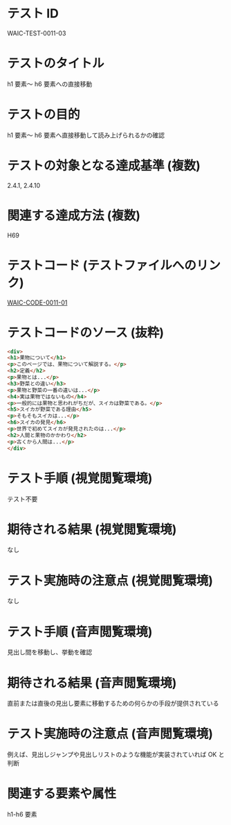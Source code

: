 # テスト ID

WAIC-TEST-0011-03

# テストのタイトル

h1 要素〜 h6 要素への直接移動

# テストの目的

h1 要素〜 h6 要素へ直接移動して読み上げられるかの確認

# テストの対象となる達成基準 (複数)

2.4.1, 2.4.10

# 関連する達成方法 (複数)

H69

# テストコード (テストファイルへのリンク)

[WAIC-CODE-0011-01](https://waic.github.io/as_test/WAIC-CODE/WAIC-CODE-0011-01.html)

# テストコードのソース (抜粋)

```html
<div>
<h1>果物について</h1>
<p>このページでは、果物について解説する。</p>
<h2>定義</h2>
<p>果物とは...</p>
<h3>野菜との違い</h3>
<p>果物と野菜の一番の違いは...</p>
<h4>実は果物ではないもの</h4>
<p>一般的には果物と思われがちだが、スイカは野菜である。</p>
<h5>スイカが野菜である理由</h5>
<p>そもそもスイカは...</p>
<h6>スイカの発見</h6>
<p>世界で初めてスイカが発見されたのは...</p>
<h2>人間と果物のかかわり</h2>
<p>古くから人間は...</p>
</div>

```

# テスト手順 (視覚閲覧環境)

テスト不要

# 期待される結果 (視覚閲覧環境)

なし

# テスト実施時の注意点 (視覚閲覧環境)

なし

# テスト手順 (音声閲覧環境)

見出し間を移動し、挙動を確認

# 期待される結果 (音声閲覧環境)

直前または直後の見出し要素に移動するための何らかの手段が提供されている

# テスト実施時の注意点 (音声閲覧環境)

例えば、見出しジャンプや見出しリストのような機能が実装されていれば OK と判断

# 関連する要素や属性

h1-h6 要素
